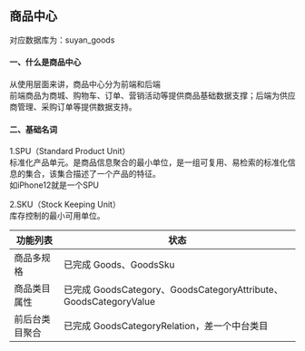 ## 商品中心
对应数据库为：suyan_goods
<br>

#### 一、什么是商品中心
从使用层面来讲，商品中心分为前端和后端<br>
前端商品为商城、购物车、订单、营销活动等提供商品基础数据支撑；后端为供应商管理、采购订单等提供数据支持。

#### 二、基础名词
1.SPU（Standard Product Unit）<br>
标准化产品单元。是商品信息聚合的最小单位，是一组可复用、易检索的标准化信息的集合，该集合描述了一个产品的特征。<br>
如iPhone12就是一个SPU

2.SKU（Stock Keeping Unit）<br>
库存控制的最小可用单位。


| 功能列表                                 | 状态                                                  |
| --------------------------------------- | --------------------------------------- |
| 商品多规格 | 已完成 Goods、GoodsSku |
| 商品类目属性 | 已完成 GoodsCategory、GoodsCategoryAttribute、GoodsCategoryValue |
| 前后台类目聚合 | 已完成 GoodsCategoryRelation，差一个中台类目 |
